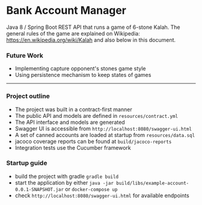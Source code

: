 # Bank Account Manager

Java 8 / Spring Boot REST API that runs a game of 6-stone Kalah. The general rules of the game are explained on Wikipedia: https://en.wikipedia.org/wiki/Kalah and also below in this document. 

###


### Future Work
- Implementing capture opponent's stones game style
- Using persistence mechanism to keep states of games
---

### Project outline

- The project was built in a contract-first manner
- The public API and models are defined in `resources/contract.yml` 
- The API interface and models are generated
- Swagger UI is accessible from `http://localhost:8080/swagger-ui.html`
- A set of canned accounts are loaded at startup from `resources/data.sql`
- jacoco coverage reports can be found at `build/jacoco-reports`
- Integration tests use the Cucumber framework


### Startup guide

* build the project with gradle `gradle build`
* start the application by either `java -jar build/libs/example-account-0.0.1-SNAPSHOT.jar` or `docker-compose up`
* check `http://localhost:8080/swagger-ui.html` for available endpoints
